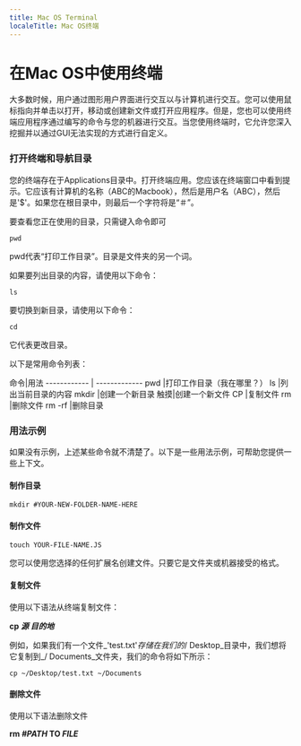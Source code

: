 ```yaml
---
title: Mac OS Terminal
localeTitle: Mac OS终端
---
```

# 在Mac OS中使用终端

大多数时候，用户通过图形用户界面进行交互以与计算机进行交互。您可以使用鼠标指向并单击以打开，移动或创建新文件或打开应用程序。但是，您也可以使用终端应用程序通过编写的命令与您的机器进行交互。当您使用终端时，它允许您深入挖掘并以通过GUI无法实现的方式进行自定义。

### 打开终端和导航目录

您的终端存在于Applications目录中。打开终端应用。您应该在终端窗口中看到提示。它应该有计算机的名称（ABC的Macbook），然后是用户名（ABC），然后是'$'。如果您在根目录中，则最后一个字符将是“＃”。

要查看您正在使用的目录，只需键入命令即可

`pwd`

pwd代表“打印工作目录”。目录是文件夹的另一个词。

如果要列出目录的内容，请使用以下命令：

`ls`

要切换到新目录，请使用以下命令：

`cd`

它代表更改目录。

以下是常用命令列表：

命令|用法 ------------ | ------------- pwd |打印工作目录（我在哪里？） ls |列出当前目录的内容 mkdir |创建一个新目录 触摸|创建一个新文件 CP |复制文件 rm |删除文件 rm -rf |删除目录

### 用法示例

如果没有示例，上述某些命令就不清楚了。以下是一些用法示例，可帮助您提供一些上下文。

#### 制作目录

`mkdir #YOUR-NEW-FOLDER-NAME-HERE`

#### 制作文件

`touch YOUR-FILE-NAME.JS`

您可以使用您选择的任何扩展名创建文件。只要它是文件夹或机器接受的格式。

#### 复制文件

使用以下语法从终端复制文件：

**cp _源_ _目的地_**

例如，如果我们有一个文件_'test.txt'_存储在我们的_/ Desktop_目录中，我们想将它复制到_/ Documents_文件夹，我们的命令将如下所示：
```
cp ~/Desktop/test.txt ~/Documents 
```

#### 删除文件

使用以下语法删除文件

**rm _#PATH_ TO _FILE_**